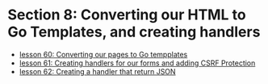 # Section 8: Converting our HTML to Go Templates, and creating handlers 

- [lesson 60: Converting our pages to Go tempplates](./060-converting-our-pages-to-go-templates/README.md)
- [lesson 61: Creating handlers for our forms and adding CSRF Protection](./061-creating-handlers-for-our-forms-and-adding-csrf-protection/README.md)
- [lesson 62: Creating a handler that return JSON](./062-creating-a-handler-that-return-json/README.md)

